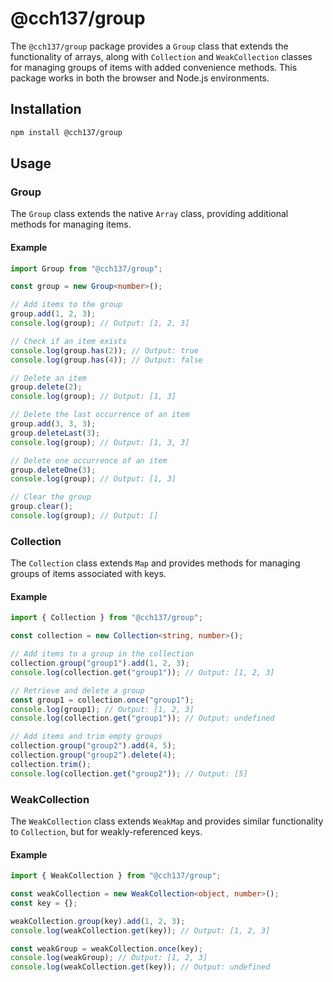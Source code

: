 # @cch137/group

The `@cch137/group` package provides a `Group` class that extends the functionality of arrays, along with `Collection` and `WeakCollection` classes for managing groups of items with added convenience methods. This package works in both the browser and Node.js environments.

## Installation

```bash
npm install @cch137/group
```

## Usage

### Group

The `Group` class extends the native `Array` class, providing additional methods for managing items.

#### Example

```typescript
import Group from "@cch137/group";

const group = new Group<number>();

// Add items to the group
group.add(1, 2, 3);
console.log(group); // Output: [1, 2, 3]

// Check if an item exists
console.log(group.has(2)); // Output: true
console.log(group.has(4)); // Output: false

// Delete an item
group.delete(2);
console.log(group); // Output: [1, 3]

// Delete the last occurrence of an item
group.add(3, 3, 3);
group.deleteLast(3);
console.log(group); // Output: [1, 3, 3]

// Delete one occurrence of an item
group.deleteOne(3);
console.log(group); // Output: [1, 3]

// Clear the group
group.clear();
console.log(group); // Output: []
```

### Collection

The `Collection` class extends `Map` and provides methods for managing groups of items associated with keys.

#### Example

```typescript
import { Collection } from "@cch137/group";

const collection = new Collection<string, number>();

// Add items to a group in the collection
collection.group("group1").add(1, 2, 3);
console.log(collection.get("group1")); // Output: [1, 2, 3]

// Retrieve and delete a group
const group1 = collection.once("group1");
console.log(group1); // Output: [1, 2, 3]
console.log(collection.get("group1")); // Output: undefined

// Add items and trim empty groups
collection.group("group2").add(4, 5);
collection.group("group2").delete(4);
collection.trim();
console.log(collection.get("group2")); // Output: [5]
```

### WeakCollection

The `WeakCollection` class extends `WeakMap` and provides similar functionality to `Collection`, but for weakly-referenced keys.

#### Example

```typescript
import { WeakCollection } from "@cch137/group";

const weakCollection = new WeakCollection<object, number>();
const key = {};

weakCollection.group(key).add(1, 2, 3);
console.log(weakCollection.get(key)); // Output: [1, 2, 3]

const weakGroup = weakCollection.once(key);
console.log(weakGroup); // Output: [1, 2, 3]
console.log(weakCollection.get(key)); // Output: undefined
```
